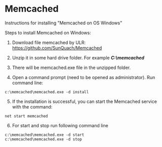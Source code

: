 # Memcached
Instructions for installing "Memcached on OS Windows"

Steps to install Memcached on Windows:

  1. Download file memcached by ULR: https://github.com/SunQuach/Memcached
  
  2. Unzip it in some hard drive folder. For example ***C:\memcached***
  
  3. There will be memcached.exe file in the unzipped folder.
  
  4. Open a command prompt (need to be opened as administrator). Run command line:
  
  	c:\memcached\memcached.exe -d install
  
  5. If the installation is successful, you can start the Memcached service with the command:
  
  	net start memcached
  
  6. For start and stop run following command line
  
  	c:\memcached\memcached.exe -d start
	c:\memcached\memcached.exe -d stop
